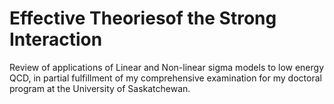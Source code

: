 # Effective Theoriesof the Strong Interaction
Review of applications of Linear and Non-linear sigma models to low energy QCD, in partial fulfillment of my comprehensive examination for my doctoral program at the University of Saskatchewan.
